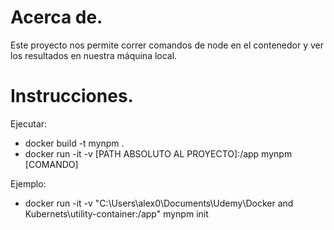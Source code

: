 # Acerca de.

Este proyecto nos permite correr comandos de node en el contenedor y ver los resultados en nuestra máquina local.

# Instrucciones.

Ejecutar:

* docker build -t mynpm .
* docker run -it -v [PATH ABSOLUTO AL PROYECTO]:/app mynpm [COMANDO]

Ejemplo:

* docker run -it -v "C:\Users\alex0\Documents\Udemy\Docker and Kubernets\utility-container:/app" mynpm init